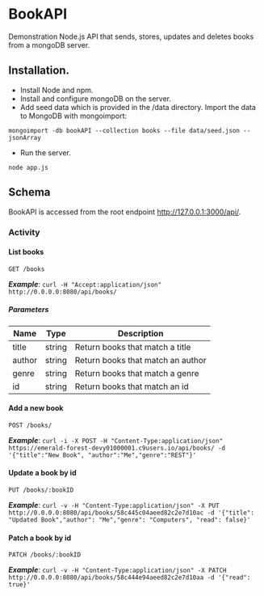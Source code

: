 # BookAPI
Demonstration Node.js API that sends, stores, updates and deletes books from a mongoDB server.

## Installation.

- Install Node and npm.
- Install and configure mongoDB on the server.
- Add seed data which is provided in the /data directory. Import the data to MongoDB with mongoimport:
```
mongoimport -db bookAPI --collection books --file data/seed.json --jsonArray
```
- Run the server.
```
node app.js
```

## Schema
BookAPI is accessed from the root endpoint http://127.0.0.1:3000/api/.

### Activity

#### List books
```
GET /books
```
***Example***:
```curl -H "Accept:application/json" http://0.0.0.0:8080/api/books/```

##### Parameters

|Name|Type|Description|
|--|--|--|
|title|string|Return books that match a title|
|author|string|Return books that match an author|
|genre|string|Return books that match a genre|
|id|string|Return books that match an id|

#### Add a new book
```
POST /books/
```
***Example***:
```curl -i -X POST -H "Content-Type:application/json" https://emerald-forest-devy01000001.c9users.io/api/books/ -d '{"title":"New Book", "author":"Me","genre":"REST"}'```

#### Update a book by id
```
PUT /books/:bookID
```
***Example***:
```curl -v -H "Content-Type:application/json" -X PUT http://0.0.0.0:8080/api/books/58c445c04aeed82c2e7d10ac -d '{"title": "Updated Book","author": "Me","genre": "Computers", "read": false}'```

#### Patch a book by id
```
PATCH /books/:bookID
```
***Example***:
```curl -v -H "Content-Type:application/json" -X PATCH http://0.0.0.0:8080/api/books/58c444e94aeed82c2e7d10aa -d '{"read": true}'```